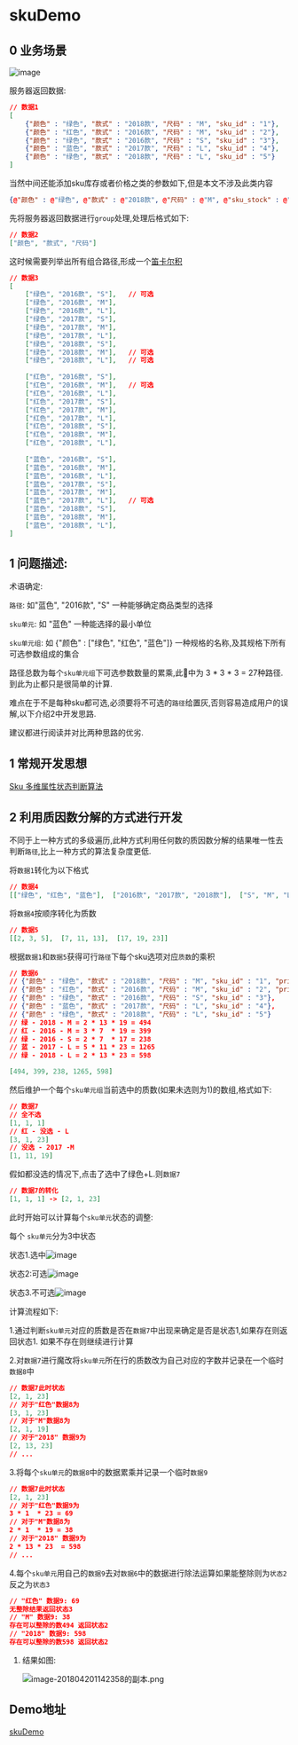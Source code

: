 # skuDemo

## 0 业务场景

![image](http://upload-images.jianshu.io/upload_images/1963623-b74c8c6e2f17db07?imageMogr2/auto-orient/strip%7CimageView2/2/w/1240)

服务器返回数据:

```json
// 数据1
[
    {"颜色" : "绿色", "款式" : "2018款", "尺码" : "M", "sku_id" : "1"},
 	{"颜色" : "红色", "款式" : "2016款", "尺码" : "M", "sku_id" : "2"},
 	{"颜色" : "绿色", "款式" : "2016款", "尺码" : "S", "sku_id" : "3"},
 	{"颜色" : "蓝色", "款式" : "2017款", "尺码" : "L", "sku_id" : "4"},
	{"颜色" : "绿色", "款式" : "2018款", "尺码" : "L", "sku_id" : "5"}
]
```

当然中间还能添加sku库存或者价格之类的参数如下,但是本文不涉及此类内容

```json
{@"颜色" : @"绿色", @"款式" : @"2018款", @"尺码" : @"M", @"sku_stock" : @"10", @"sku_price" : @"20.00", @"sku_id" : @"1"},
```

先将服务器返回数据进行`group`处理,处理后格式如下:

```json
// 数据2
["颜色", "款式", "尺码"]
```

这时候需要列举出所有组合路径,形成一个[笛卡尔积](https://zh.wikipedia.org/wiki/%E7%AC%9B%E5%8D%A1%E5%84%BF%E7%A7%AF)

```json
// 数据3
[
    ["绿色", "2016款", "S"],	// 可选
	["绿色", "2016款", "M"],
	["绿色", "2016款", "L"],
	["绿色", "2017款", "S"],
	["绿色", "2017款", "M"],
	["绿色", "2017款", "L"],
	["绿色", "2018款", "S"],
	["绿色", "2018款", "M"],	// 可选
	["绿色", "2018款", "L"],	// 可选
	
	["红色", "2016款", "S"],
	["红色", "2016款", "M"],	// 可选
	["红色", "2016款", "L"],
	["红色", "2017款", "S"],
	["红色", "2017款", "M"],
	["红色", "2017款", "L"],
	["红色", "2018款", "S"],
	["红色", "2018款", "M"],
	["红色", "2018款", "L"],
	
	["蓝色", "2016款", "S"],
	["蓝色", "2016款", "M"],
	["蓝色", "2016款", "L"],
	["蓝色", "2017款", "S"],
	["蓝色", "2017款", "M"],
	["蓝色", "2017款", "L"],	// 可选
	["蓝色", "2018款", "S"],
	["蓝色", "2018款", "M"],
	["蓝色", "2018款", "L"],
]
```



## 1 问题描述:

术语确定:

`路径`:    如"蓝色", "2016款", "S"       一种能够确定商品类型的选择

`sku单元`: 如 "蓝色"   一种能选择的最小单位

`sku单元组`:  如  {"颜色" : ["绿色", "红色", "蓝色"]}  一种规格的名称,及其规格下所有可选参数组成的集合



路径总数为每个`sku单元组`下可选参数数量的累乘,此🌰中为 3 * 3 * 3 = 27种路径.到此为止都只是很简单的计算.

难点在于不是每种sku都可选,必须要将不可选的`路径`给置灰,否则容易造成用户的误解,以下介绍2中开发思路.

建议都进行阅读并对比两种思路的优劣.

## 1 常规开发思想

[Sku 多维属性状态判断算法](https://juejin.im/entry/5868655861ff4b0057774be7)



## 2 利用质因数分解的方式进行开发

不同于上一种方式的多级遍历,此种方式利用任何数的质因数分解的结果唯一性去判断`路径`,比上一种方式的算法复杂度更低.

将`数据1`转化为以下格式

```json
// 数据4
[["绿色", "红色", "蓝色"],  ["2016款", "2017款", "2018款"],  ["S", "M", "L"]]
```

将`数据4`按顺序转化为质数

```json
// 数据5
[[2, 3, 5],  [7, 11, 13],  [17, 19, 23]]
```

根据`数据1`和`数据5`获得可行`路径`下每个sku选项对应`质数`的乘积

```json
// 数据6
// {"颜色" : "绿色", "款式" : "2018款", "尺码" : "M", "sku_id" : "1", "prime" : 494},
// {"颜色" : "红色", "款式" : "2016款", "尺码" : "M", "sku_id" : "2", "prime"},
// {"颜色" : "绿色", "款式" : "2016款", "尺码" : "S", "sku_id" : "3"},
// {"颜色" : "蓝色", "款式" : "2017款", "尺码" : "L", "sku_id" : "4"},
// {"颜色" : "绿色", "款式" : "2018款", "尺码" : "L", "sku_id" : "5"}
// 绿 - 2018 - M = 2 * 13 * 19 = 494
// 红 - 2016 - M = 3 * 7  * 19 = 399
// 绿 - 2016 - S = 2 * 7  * 17 = 238
// 蓝 - 2017 - L = 5 * 11 * 23 = 1265
// 绿 - 2018 - L = 2 * 13 * 23 = 598

[494, 399, 238, 1265, 598]

```

然后维护一个每个`sku单元组`当前选中的质数(如果未选则为1)的数组,格式如下:

```json
// 数据7
// 全不选
[1, 1, 1]
// 红 - 没选 - L
[3, 1, 23]
// 没选 - 2017 -M
[1, 11, 19]

```

假如都没选的情况下,点击了选中了绿色+L.则`数据7`

```json
// 数据7的转化
[1, 1, 1] -> [2, 1, 23] 
```



此时开始可以计算每个`sku单元`状态的调整:

每个 `sku单元`分为3中状态

状态1.选中![image](http://upload-images.jianshu.io/upload_images/1963623-78daab91c880a9fd?imageMogr2/auto-orient/strip%7CimageView2/2/w/1240)

状态2:可选![image](http://upload-images.jianshu.io/upload_images/1963623-2ec24eba32a6a4ac?imageMogr2/auto-orient/strip%7CimageView2/2/w/1240)

状态3.不可选![image](http://upload-images.jianshu.io/upload_images/1963623-a9adced62920c55d?imageMogr2/auto-orient/strip%7CimageView2/2/w/1240)

计算流程如下:

1.通过判断`sku单元`对应的质数是否在`数据7`中出现来确定是否是状态1,如果存在则返回状态1. 如果不存在则继续进行计算

2.对`数据7`进行魔改将`sku单元`所在行的质数改为自己对应的字数并记录在一个临时`数据8`中

```json
// 数据7此时状态
[2, 1, 23] 
// 对于"红色"数据8为
[3, 1, 23]
// 对于"M"数据8为
[2, 1, 19]
// 对于"2018" 数据9为
[2, 13, 23] 
// ...

```

3.将每个`sku单元`的`数据8`中的数据累乘并记录一个临时`数据9`

```json
// 数据7此时状态
[2, 1, 23] 
// 对于"红色"数据9为
3 * 1  * 23 = 69
// 对于"M"数据8为
2 * 1  * 19 = 38
// 对于"2018" 数据9为
2 * 13 * 23  = 598
// ...
```

4.每个`sku单元`用自己的`数据9`去对`数据6`中的数据进行除法运算如果能整除则为`状态2`反之为`状态3`

```json
// "红色" 数据9: 69
无整除结果返回状态3
// "M" 数据9: 38
存在可以整除的数494 返回状态2
// "2018" 数据9: 598
存在可以整除的数598 返回状态2
```

1. 结果如图:

   ![image-201804201142358的副本.png](https://upload-images.jianshu.io/upload_images/1963623-9eb6d38e1dc340af.png?imageMogr2/auto-orient/strip%7CimageView2/2/w/1240)







## Demo地址

[skuDemo](https://github.com/YYYYCY/skuDemo)
